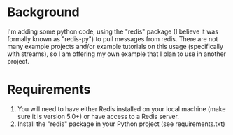 # Background
I'm adding some python code, using the "redis" package (I believe it was formally known as "redis-py") to pull messages from redis. There are not many example projects 
and/or example tutorials on this usage (specifically with streams), so I am offering my own example that I plan to use in another project.

# Requirements
1) You will need to have either Redis installed on your local machine (make sure it is version 5.0+) or have access to a Redis server.
2) Install the "redis" package in your Python project (see requirements.txt)

